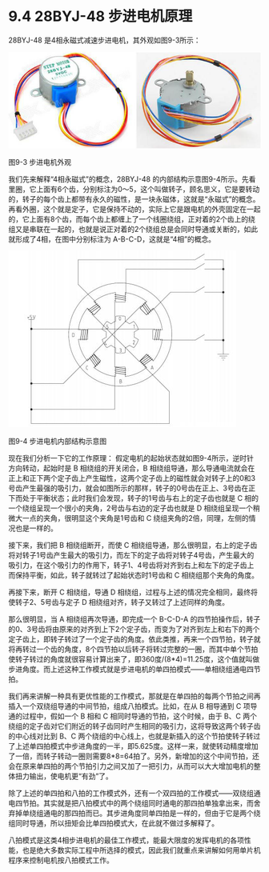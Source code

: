 # 9.4 28BYJ-48 步进电机原理

28BYJ-48 是4相永磁式减速步进电机，其外观如图9-3所示： 

![](images/26.png)

图9-3 步进电机外观

我们先来解释“4相永磁式”的概念，28BYJ-48 的内部结构示意图9-4所示。先看里圈，它上面有6个齿，分别标注为0～5，这个叫做转子，顾名思义，它是要转动的，转子的每个齿上都带有永久的磁性，是一块永磁体，这就是“永磁式”的概念。再看外圈，这个就是定子，它是保持不动的，实际上它是跟电机的外壳固定在一起的，它上面有8个齿，而每个齿上都缠上了一个线圈绕组，正对着的2个齿上的绕组又是串联在一起的，也就是说正对着的2个绕组总是会同时导通或关断的，如此就形成了4相，在图中分别标注为 A-B-C-D，这就是“4相”的概念。 

![](images/27.png)

图9-4 步进电机内部结构示意图

现在我们分析一下它的工作原理：
假定电机的起始状态就如图9-4所示，逆时针方向转动，起始时是 B 相绕组的开关闭合，B 相绕组导通，那么导通电流就会在正上和正下两个定子齿上产生磁性，这两个定子齿上的磁性就会对转子上的0和3号齿产生最强的吸引力，就会如图所示的那样，转子的0号齿在正上、3号齿在正下而处于平衡状态；此时我们会发现，转子的1号齿与右上的定子齿也就是 C 相的一个绕组呈现一个很小的夹角，2号齿与右边的定子齿也就是 D 相绕组呈现一个稍微大一点的夹角，很明显这个夹角是1号齿和 C 绕组夹角的2倍，同理，左侧的情况也是一样的。

接下来，我们把 B 相绕组断开，而使 C 相绕组导通，那么很明显，右上的定子齿将对转子1号齿产生最大的吸引力，而左下的定子齿将对转子4号齿，产生最大的吸引力，在这个吸引力的作用下，转子1、4号齿将对齐到右上和左下的定子齿上而保持平衡，如此，转子就转过了起始状态时1号齿和 C 相绕组那个夹角的角度。

再接下来，断开 C 相绕组，导通 D 相绕组，过程与上述的情况完全相同，最终将使转子2、5号齿与定子 D 相绕组对齐，转子又转过了上述同样的角度。

那么很明显，当 A 相绕组再次导通，即完成一个 B-C-D-A 的四节拍操作后，转子的0、3号齿将由原来的对齐到上下2个定子齿，而变为了对齐到左上和右下的两个定子齿上，即转子转过了一个定子齿的角度。依此类推，再来一个四节拍，转子就将再转过一个齿的角度，8个四节拍以后转子将转过完整的一圈，而其中单个节拍使转子转过的角度就很容易计算出来了，即360度/(8*4)=11.25度，这个值就叫做步进角度。而上述这种工作模式就是步进电机的单四拍模式——单相绕组通电四节拍。

我们再来讲解一种具有更优性能的工作模式，那就是在单四拍的每两个节拍之间再插入一个双绕组导通的中间节拍，组成八拍模式。比如，在从 B 相导通到 C 项导通的过程中，假如一个 B 相和 C 相同时导通的节拍，这个时候，由于 B、C 两个绕组的定子齿对它们附近的转子齿同时产生相同的吸引力，这将导致这两个转子齿的中心线对比到 B、C 两个绕组的中心线上，也就是新插入的这个节拍使转子转过了上述单四拍模式中步进角度的一半，即5.625度。这样一来，就使转动精度增加了一倍，而转子转动一圈则需要8*8=64拍了。另外，新增加的这个中间节拍，还会在原来单四拍的两个节拍引力之间又加了一把引力，从而可以大大增加电机的整体扭力输出，使电机更“有劲”了。

除了上述的单四拍和八拍的工作模式外，还有一个双四拍的工作模式——双绕组通电四节拍。其实就是把八拍模式中的两个绕组同时通电的那四拍单独拿出来，而舍弃掉单绕组通电的那四拍而已。其步进角度同单四拍是一样的，但由于它是两个绕组同时导通，所以扭矩会比单四拍模式大，在此就不做过多解释了。

八拍模式是这类4相步进电机的最佳工作模式，能最大限度的发挥电机的各项性能，也是绝大多数实际工程中所选择的模式，因此我们就重点来讲解如何用单片机程序来控制电机按八拍模式工作。 